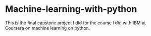 # Machine-learning-with-python
This is the final capstone project I did for the course I did with IBM at Coursera on machine learning on python.
